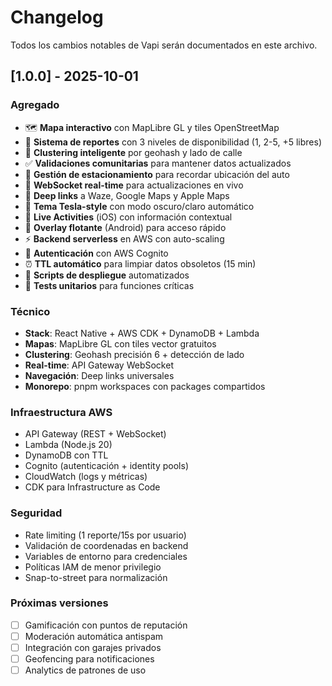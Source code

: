 # Changelog

Todos los cambios notables de Vapi serán documentados en este archivo.

## [1.0.0] - 2025-10-01

### Agregado
- 🗺️ **Mapa interactivo** con MapLibre GL y tiles OpenStreetMap
- 📍 **Sistema de reportes** con 3 niveles de disponibilidad (1, 2-5, +5 libres)
- 🎯 **Clustering inteligente** por geohash y lado de calle  
- ✅ **Validaciones comunitarias** para mantener datos actualizados
- 🚗 **Gestión de estacionamiento** para recordar ubicación del auto
- 🔄 **WebSocket real-time** para actualizaciones en vivo
- 📱 **Deep links** a Waze, Google Maps y Apple Maps
- 🌙 **Tema Tesla-style** con modo oscuro/claro automático
- 📲 **Live Activities** (iOS) con información contextual
- 🔲 **Overlay flotante** (Android) para acceso rápido
- ⚡ **Backend serverless** en AWS con auto-scaling
- 🔐 **Autenticación** con AWS Cognito
- ⏰ **TTL automático** para limpiar datos obsoletos (15 min)
- 🚀 **Scripts de despliegue** automatizados
- 🧪 **Tests unitarios** para funciones críticas

### Técnico
- **Stack**: React Native + AWS CDK + DynamoDB + Lambda
- **Mapas**: MapLibre GL con tiles vector gratuitos
- **Clustering**: Geohash precisión 6 + detección de lado
- **Real-time**: API Gateway WebSocket
- **Navegación**: Deep links universales
- **Monorepo**: pnpm workspaces con packages compartidos

### Infraestructura AWS
- API Gateway (REST + WebSocket)
- Lambda (Node.js 20)
- DynamoDB con TTL
- Cognito (autenticación + identity pools)
- CloudWatch (logs y métricas)
- CDK para Infrastructure as Code

### Seguridad
- Rate limiting (1 reporte/15s por usuario)
- Validación de coordenadas en backend
- Variables de entorno para credenciales
- Políticas IAM de menor privilegio
- Snap-to-street para normalización

### Próximas versiones
- [ ] Gamificación con puntos de reputación
- [ ] Moderación automática antispam
- [ ] Integración con garajes privados
- [ ] Geofencing para notificaciones
- [ ] Analytics de patrones de uso